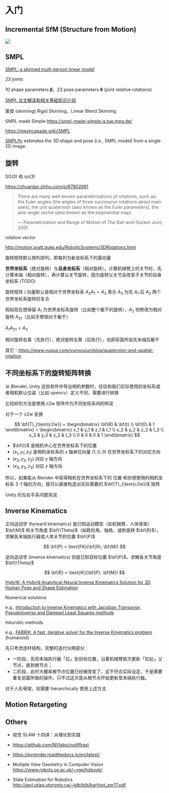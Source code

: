 # 入门

<link rel="stylesheet" href="/notes/katex.min.css">

## Incremental SfM (Structure from Motion)

![](http://colmap.github.io/_images/incremental-sfm.png)

## SMPL

[SMPL: a skinned multi-person linear model](https://dl.acm.org/doi/10.1145/2816795.2818013)

23 joints

10 shape parameters $\boldsymbol{\beta}$，23 pose parameters $\boldsymbol{\theta}$ (joint relative rotations)

[SMPL 论文解读和相关基础知识介绍](https://zhuanlan.zhihu.com/p/256358005)

蒙皮 (skinning)
Rigid Skinning，Linear Blend Skinning

SMPL made Simple
https://smpl-made-simple.is.tue.mpg.de/

https://meshcapade.wiki/SMPL

[SMPLify](https://people.eecs.berkeley.edu/~kanazawa/papers/SMPLify.pdf) estimates the 3D shape and pose (i.e., SMPL model) from a single 2D image.

## 旋转

SO(3) 和 so(3)

https://zhuanlan.zhihu.com/p/87802961

> There are many well-known parametrizations of rotations, such as: the Euler angles (the angles of three successive rotations about main axes), the unit quaternion (also known as the Euler parameters), the axis-angle vector (also known as the exponential map).
> 
> ― Parametrization and Range of Motion of The Ball-and-Socket Joint, 2001

rotation vector

http://motion.pratt.duke.edu/RoboticSystems/3DRotations.html

旋转矩阵默认按列排列，即每列为新坐标系下的基向量

**世界坐标系**（绝对旋转）与**自身坐标系**（相对旋转）。计算机械臂上的关节时，先计算末端（相对旋转），再计算父关节旋转，因为旋转父关节会改变子关节的自身坐标系 (TODO)

旋转矩阵 / 向量默认是相对于世界坐标系 $A_2A_1 = A_3$ 表示 $A_3$ 为先 $A_1$ 后 $A_2$ 两个世界坐标系旋转的复合

假如现在想保留 $A_1$ 为世界坐标系旋转（比如整个躯干的旋转），$A_2$ 则修改为相对旋转 $A_{21}$（比如手臂相对于躯干）

$A_1A_{21} = A_3$

相对旋转右乘（先执行），绝对旋转左乘（后执行），也即前面所说先末端后躯干

其它：https://www.yuque.com/yunyoujun/blog/quaternion-and-spatial-rotation

## 不同坐标系下的旋转矩阵转换

从 Blender, Unity 这些软件中导出相机参数时，往往和我们实际使用的坐标系或者相机默认位姿（比如 opencv）定义不同，需要进行转换

比较好的方法是使用 c2w 矩阵作为不同坐标系间的桥梁

对于一个 c2w 变换

$$
\bf{T}_{\text{c2w}} = \begin{bmatrix}
\bf{R} & \bf{t} \\
\bf{0} & 1
\end{bmatrix} = \begin{bmatrix}
  x_1 & y_1 & z_1 & t_1 \\
  x_2 & y_2 & z_2 & t_2 \\
  x_3 & y_3 & z_3 & t_3 \\
  0 & 0 & 0 & 1
\end{bmatrix}
$$

- $\bf{t}$ 是相机中心在世界坐标系下的位置
- $(x_1, y_1, z_1)$ 是相机坐标系的 $x$ 轴单位向量 $(1, 0, 0)$ 在世界坐标系下的对应方向
- $(x_2, y_2, z_2)$ 对应 $y$ 轴方向
- $(x_3, y_3, z_3)$ 对应 $z$ 轴方向

所以，如果能从 Blender 中获得相机在世界坐标系下的 位置 和你想使用的相机坐标系 3 个轴的方向，就可以直接构造出实际需要的 $\bf{T}_{\text{c2w}}$ 矩阵

Unity 的左右手系问题另说

## Inverse Kinematics

正向运动学 (forward kinematics) 是已知运动模型（如机械臂，人体骨架）$\bf{M}$ 和关节角度 $\bf{\Theta}$（如欧拉角、轴角，或称旋转 $\bf{R}$），求解各末端执行器或人体关节的位置 $\bf{P}$

$$
\bf{P} = \text{FK}(\bf{R}, \bf{M})
$$

逆向运动学 (inverse kinematics) 则是已知目标位置 $\bf{P}$，求解各关节角度 $\bf{\Theta}$

$$
\bf{R} = \text{IK}(\bf{P}, \bf{M})
$$

[HybrIK: A Hybrid Analytical-Neural Inverse Kinematics Solution for 3D Human Pose and Shape Estimation](https://openaccess.thecvf.com/content/CVPR2021/html/Li_HybrIK_A_Hybrid_Analytical-Neural_Inverse_Kinematics_Solution_for_3D_Human_CVPR_2021_paper.html)

Numerical solutions

e.g., [Introduction to Inverse Kinematics with Jacobian Transpose, Pseudoinverse and Damped Least Squares methods](https://mathweb.ucsd.edu/~sbuss/ResearchWeb/ikmethods/SdlsPaper.pdf)

Heuristic methods

e.g., [FABRIK: A fast, iterative solver for the Inverse Kinematics problem](https://www.sciencedirect.com/science/article/abs/pii/S1524070311000178) (humanoid)

先只考虑连杆结构，完整的迭代分两部分：

- 一阶段，先将末端执行器「拉」到目标位置，沿着机械臂依次更新「拉扯」父节点，直到根节点；
- 二阶段，此时大概率根节点位置已经被改变了，这不符合实际设定，于是需要重复前面所做的操作，只不过这次是从根节点开始更新至末端执行器。

对于人形骨架，则需要 hierarchically 使用上述方法

## Motion Retargeting

## Others

- 视觉 SLAM 十四讲：从理论到实践

- https://github.com/NVlabs/nvdiffrast

- https://pyrender.readthedocs.io/en/latest/

- Multiple View Geometry in Computer Vision
  https://www.robots.ox.ac.uk/~vgg/hzbook/

- State Estimation for Robotics
  http://asrl.utias.utoronto.ca/~tdb/bib/barfoot_ser17.pdf
